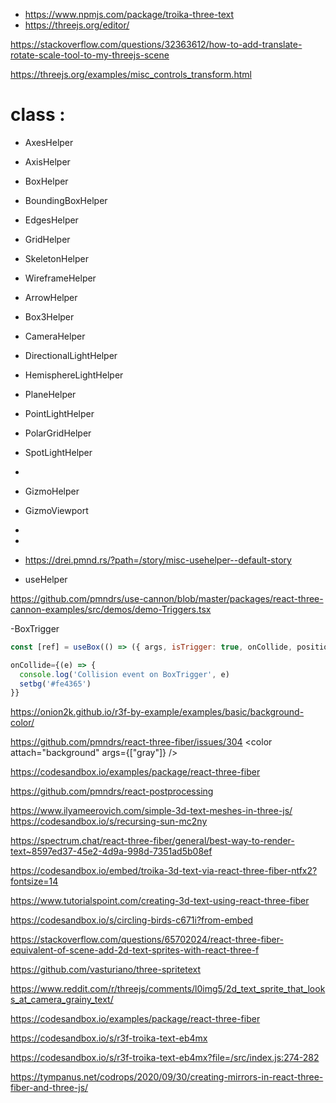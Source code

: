 


- https://www.npmjs.com/package/troika-three-text
- https://threejs.org/editor/

https://stackoverflow.com/questions/32363612/how-to-add-translate-rotate-scale-tool-to-my-threejs-scene


https://threejs.org/examples/misc_controls_transform.html



# class :
- AxesHelper 
- AxisHelper 
- BoxHelper 
- BoundingBoxHelper
- EdgesHelper
- GridHelper
- SkeletonHelper
- WireframeHelper
- ArrowHelper
- Box3Helper
- CameraHelper
- DirectionalLightHelper
- HemisphereLightHelper
- PlaneHelper
- PointLightHelper
- PolarGridHelper
- SpotLightHelper
- 
- GizmoHelper
- GizmoViewport
- 
- 

- https://drei.pmnd.rs/?path=/story/misc-usehelper--default-story
- useHelper




https://github.com/pmndrs/use-cannon/blob/master/packages/react-three-cannon-examples/src/demos/demo-Triggers.tsx

-BoxTrigger
```js
const [ref] = useBox(() => ({ args, isTrigger: true, onCollide, position }))

onCollide={(e) => {
  console.log('Collision event on BoxTrigger', e)
  setbg('#fe4365')
}}
```

https://onion2k.github.io/r3f-by-example/examples/basic/background-color/

https://github.com/pmndrs/react-three-fiber/issues/304
<color attach="background" args={["gray"]} />


https://codesandbox.io/examples/package/react-three-fiber





https://github.com/pmndrs/react-postprocessing





https://www.ilyameerovich.com/simple-3d-text-meshes-in-three-js/
https://codesandbox.io/s/recursing-sun-mc2ny

https://spectrum.chat/react-three-fiber/general/best-way-to-render-text~8597ed37-45e2-4d9a-998d-7351ad5b08ef

https://codesandbox.io/embed/troika-3d-text-via-react-three-fiber-ntfx2?fontsize=14

https://www.tutorialspoint.com/creating-3d-text-using-react-three-fiber

https://codesandbox.io/s/circling-birds-c671i?from-embed

https://stackoverflow.com/questions/65702024/react-three-fiber-equivalent-of-scene-add-2d-text-sprites-with-react-three-f

https://github.com/vasturiano/three-spritetext

https://www.reddit.com/r/threejs/comments/l0img5/2d_text_sprite_that_looks_at_camera_grainy_text/

https://codesandbox.io/examples/package/react-three-fiber

https://codesandbox.io/s/r3f-troika-text-eb4mx

https://codesandbox.io/s/r3f-troika-text-eb4mx?file=/src/index.js:274-282


https://tympanus.net/codrops/2020/09/30/creating-mirrors-in-react-three-fiber-and-three-js/